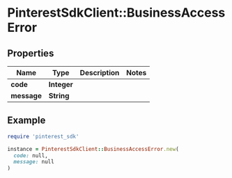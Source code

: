 # PinterestSdkClient::BusinessAccessError

## Properties

| Name | Type | Description | Notes |
| ---- | ---- | ----------- | ----- |
| **code** | **Integer** |  |  |
| **message** | **String** |  |  |

## Example

```ruby
require 'pinterest_sdk'

instance = PinterestSdkClient::BusinessAccessError.new(
  code: null,
  message: null
)
```

